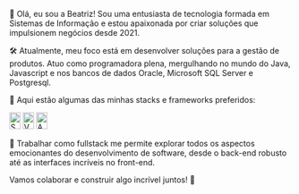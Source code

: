 👋 Olá, eu sou a Beatriz!
Sou uma entusiasta de tecnologia formada em Sistemas de Informação e estou apaixonada por criar soluções que impulsionem negócios desde 2021.

🛠️ Atualmente, meu foco está em desenvolver soluções para a gestão de produtos. Atuo como programadora plena, mergulhando no mundo do Java, Javascript e nos bancos de dados Oracle, Microsoft SQL Server e Postgresql.

🚀 Aqui estão algumas das minhas stacks e frameworks preferidos: 

<span>
<img src="https://cdn.jsdelivr.net/gh/devicons/devicon/icons/spring/spring-original.svg" width="20" height="30" title="Springboot 2"/>
<img src="https://cdn.jsdelivr.net/gh/devicons/devicon/icons/vuejs/vuejs-original.svg" width="20" height="30"  title="VueJS"/>
<img src="https://cdn.jsdelivr.net/gh/devicons/devicon/icons/angularjs/angularjs-original.svg" width="20" height="30" title="AngularJS"/> 
</span>



🌟 Trabalhar como fullstack me permite explorar todos os aspectos emocionantes do desenvolvimento de software, desde o back-end robusto até as interfaces incríveis no front-end.

Vamos colaborar e construir algo incrível juntos! 🤝
